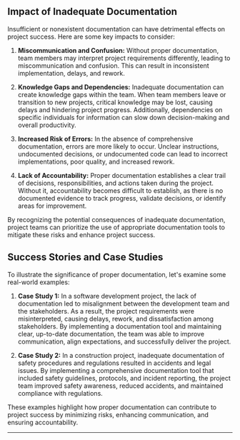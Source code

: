 ## Impact of Inadequate Documentation

Insufficient or nonexistent documentation can have detrimental effects on project success. Here are some key impacts to consider:

1. **Miscommunication and Confusion:** Without proper documentation, team members may interpret project requirements differently, leading to miscommunication and confusion. This can result in inconsistent implementation, delays, and rework.

2. **Knowledge Gaps and Dependencies:** Inadequate documentation can create knowledge gaps within the team. When team members leave or transition to new projects, critical knowledge may be lost, causing delays and hindering project progress. Additionally, dependencies on specific individuals for information can slow down decision-making and overall productivity.

3. **Increased Risk of Errors:** In the absence of comprehensive documentation, errors are more likely to occur. Unclear instructions, undocumented decisions, or undocumented code can lead to incorrect implementations, poor quality, and increased rework.

4. **Lack of Accountability:** Proper documentation establishes a clear trail of decisions, responsibilities, and actions taken during the project. Without it, accountability becomes difficult to establish, as there is no documented evidence to track progress, validate decisions, or identify areas for improvement.

By recognizing the potential consequences of inadequate documentation, project teams can prioritize the use of appropriate documentation tools to mitigate these risks and enhance project success.

## Success Stories and Case Studies

To illustrate the significance of proper documentation, let's examine some real-world examples:

1. **Case Study 1:** In a software development project, the lack of documentation led to misalignment between the development team and the stakeholders. As a result, the project requirements were misinterpreted, causing delays, rework, and dissatisfaction among stakeholders. By implementing a documentation tool and maintaining clear, up-to-date documentation, the team was able to improve communication, align expectations, and successfully deliver the project.

2. **Case Study 2:** In a construction project, inadequate documentation of safety procedures and regulations resulted in accidents and legal issues. By implementing a comprehensive documentation tool that included safety guidelines, protocols, and incident reporting, the project team improved safety awareness, reduced accidents, and maintained compliance with regulations.

These examples highlight how proper documentation can contribute to project success by minimizing risks, enhancing communication, and ensuring accountability.

---
